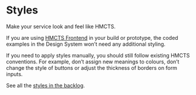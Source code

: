 # Styles

Make your service look and feel like HMCTS.

If you are using [HMCTS Frontend](https://github.com/hmcts/frontend) in your build or prototype, the coded examples in the Design System won’t need any additional styling.

If you need to apply styles manually, you should still follow existing HMCTS conventions. For example, don’t assign new meanings to colours, don’t change the style of buttons or adjust the thickness of borders on form inputs.

See all the [styles in the backlog](https://github.com/hmcts/design-system-backlog/issues).